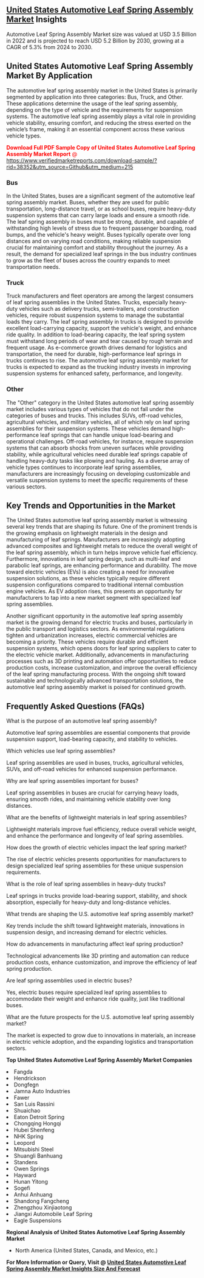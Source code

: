 <h2><a href="https://www.verifiedmarketreports.com/download-sample/?rid=38352&amp;utm_source=Github&amp;utm_medium=215" target="_blank">United States Automotive Leaf Spring Assembly Market</a> Insights</h2><p>Automotive Leaf Spring Assembly Market size was valued at USD 3.5 Billion in 2022 and is projected to reach USD 5.2 Billion by 2030, growing at a CAGR of 5.3% from 2024 to 2030.</p><p> <h2>United States Automotive Leaf Spring Assembly Market By Application</h2> <p>The automotive leaf spring assembly market in the United States is primarily segmented by application into three categories: Bus, Truck, and Other. These applications determine the usage of the leaf spring assembly, depending on the type of vehicle and the requirements for suspension systems. The automotive leaf spring assembly plays a vital role in providing vehicle stability, ensuring comfort, and reducing the stress exerted on the vehicle’s frame, making it an essential component across these various vehicle types. <p><span class=""><span style="color: #ff0000;"><strong>Download Full PDF Sample Copy of United States Automotive Leaf Spring Assembly Market Report</strong> @ </span><a href="https://www.verifiedmarketreports.com/download-sample/?rid=38352&amp;utm_source=Github&amp;utm_medium=215" target="_blank">https://www.verifiedmarketreports.com/download-sample/?rid=38352&amp;utm_source=Github&amp;utm_medium=215</a></span></p> <h3>Bus</h3> <p>In the United States, buses are a significant segment of the automotive leaf spring assembly market. Buses, whether they are used for public transportation, long-distance travel, or as school buses, require heavy-duty suspension systems that can carry large loads and ensure a smooth ride. The leaf spring assembly in buses must be strong, durable, and capable of withstanding high levels of stress due to frequent passenger boarding, road bumps, and the vehicle's heavy weight. Buses typically operate over long distances and on varying road conditions, making reliable suspension crucial for maintaining comfort and stability throughout the journey. As a result, the demand for specialized leaf springs in the bus industry continues to grow as the fleet of buses across the country expands to meet transportation needs. <h3>Truck</h3> <p>Truck manufacturers and fleet operators are among the largest consumers of leaf spring assemblies in the United States. Trucks, especially heavy-duty vehicles such as delivery trucks, semi-trailers, and construction vehicles, require robust suspension systems to manage the substantial loads they carry. The leaf spring assembly in trucks is designed to provide excellent load-carrying capacity, support the vehicle's weight, and enhance ride quality. In addition to load-bearing capacity, the leaf spring system must withstand long periods of wear and tear caused by rough terrain and frequent usage. As e-commerce growth drives demand for logistics and transportation, the need for durable, high-performance leaf springs in trucks continues to rise. The automotive leaf spring assembly market for trucks is expected to expand as the trucking industry invests in improving suspension systems for enhanced safety, performance, and longevity. <h3>Other</h3> <p>The "Other" category in the United States automotive leaf spring assembly market includes various types of vehicles that do not fall under the categories of buses and trucks. This includes SUVs, off-road vehicles, agricultural vehicles, and military vehicles, all of which rely on leaf spring assemblies for their suspension systems. These vehicles demand high-performance leaf springs that can handle unique load-bearing and operational challenges. Off-road vehicles, for instance, require suspension systems that can absorb shocks from uneven surfaces while providing stability, while agricultural vehicles need durable leaf springs capable of handling heavy-duty tasks like plowing and hauling. As a diverse array of vehicle types continues to incorporate leaf spring assemblies, manufacturers are increasingly focusing on developing customizable and versatile suspension systems to meet the specific requirements of these various sectors. <h2>Key Trends and Opportunities in the Market</h2> <p>The United States automotive leaf spring assembly market is witnessing several key trends that are shaping its future. One of the prominent trends is the growing emphasis on lightweight materials in the design and manufacturing of leaf springs. Manufacturers are increasingly adopting advanced composites and lightweight metals to reduce the overall weight of the leaf spring assembly, which in turn helps improve vehicle fuel efficiency. Furthermore, innovations in leaf spring design, such as multi-leaf and parabolic leaf springs, are enhancing performance and durability. The move toward electric vehicles (EVs) is also creating a need for innovative suspension solutions, as these vehicles typically require different suspension configurations compared to traditional internal combustion engine vehicles. As EV adoption rises, this presents an opportunity for manufacturers to tap into a new market segment with specialized leaf spring assemblies. <p>Another significant opportunity in the automotive leaf spring assembly market is the growing demand for electric trucks and buses, particularly in the public transport and logistics sectors. As environmental regulations tighten and urbanization increases, electric commercial vehicles are becoming a priority. These vehicles require durable and efficient suspension systems, which opens doors for leaf spring suppliers to cater to the electric vehicle market. Additionally, advancements in manufacturing processes such as 3D printing and automation offer opportunities to reduce production costs, increase customization, and improve the overall efficiency of the leaf spring manufacturing process. With the ongoing shift toward sustainable and technologically advanced transportation solutions, the automotive leaf spring assembly market is poised for continued growth. <h2>Frequently Asked Questions (FAQs)</h2> <p>What is the purpose of an automotive leaf spring assembly?</p> <p>Automotive leaf spring assemblies are essential components that provide suspension support, load-bearing capacity, and stability to vehicles.</p> <p>Which vehicles use leaf spring assemblies?</p> <p>Leaf spring assemblies are used in buses, trucks, agricultural vehicles, SUVs, and off-road vehicles for enhanced suspension performance.</p> <p>Why are leaf spring assemblies important for buses?</p> <p>Leaf spring assemblies in buses are crucial for carrying heavy loads, ensuring smooth rides, and maintaining vehicle stability over long distances.</p> <p>What are the benefits of lightweight materials in leaf spring assemblies?</p> <p>Lightweight materials improve fuel efficiency, reduce overall vehicle weight, and enhance the performance and longevity of leaf spring assemblies.</p> <p>How does the growth of electric vehicles impact the leaf spring market?</p> <p>The rise of electric vehicles presents opportunities for manufacturers to design specialized leaf spring assemblies for these unique suspension requirements.</p> <p>What is the role of leaf spring assemblies in heavy-duty trucks?</p> <p>Leaf springs in trucks provide load-bearing support, stability, and shock absorption, especially for heavy-duty and long-distance vehicles.</p> <p>What trends are shaping the U.S. automotive leaf spring assembly market?</p> <p>Key trends include the shift toward lightweight materials, innovations in suspension design, and increasing demand for electric vehicles.</p> <p>How do advancements in manufacturing affect leaf spring production?</p> <p>Technological advancements like 3D printing and automation can reduce production costs, enhance customization, and improve the efficiency of leaf spring production.</p> <p>Are leaf spring assemblies used in electric buses?</p> <p>Yes, electric buses require specialized leaf spring assemblies to accommodate their weight and enhance ride quality, just like traditional buses.</p> <p>What are the future prospects for the U.S. automotive leaf spring assembly market?</p> <p>The market is expected to grow due to innovations in materials, an increase in electric vehicle adoption, and the expanding logistics and transportation sectors.</p> </p><p><strong>Top United States Automotive Leaf Spring Assembly Market Companies</strong></p><div data-test-id=""><p><li>Fangda</li><li> Hendrickson</li><li> Dongfegn</li><li> Jamna Auto Industries</li><li> Fawer</li><li> San Luis Rassini</li><li> Shuaichao</li><li> Eaton Detroit Spring</li><li> Chongqing Hongqi</li><li> Hubei Shenfeng</li><li> NHK Spring</li><li> Leopord</li><li> Mitsubishi Steel</li><li> Shuangli Banhuang</li><li> Standens</li><li> Owen Springs</li><li> Hayward</li><li> Hunan Yitong</li><li> Sogefi</li><li> Anhui Anhuang</li><li> Shandong Fangcheng</li><li> Zhengzhou Xinjiaotong</li><li> Jiangxi Automobile Leaf Spring</li><li> Eagle Suspensions</li></p><div><strong>Regional Analysis of&nbsp;United States Automotive Leaf Spring Assembly Market</strong></div><ul><li dir="ltr"><p dir="ltr">North America&nbsp;(United States, Canada, and Mexico, etc.)</p></li></ul><p><strong>For More Information or Query, Visit @&nbsp;</strong><strong><a href="https://www.verifiedmarketreports.com/product/global-automotive-leaf-spring-assembly-market-2019-by-manufacturers-regions-type-and-application-forecast-to-2024/?utm_source=Github&amp;utm_medium=215" target="_blank">United States Automotive Leaf Spring Assembly Market Insights Size And Forecast</a></strong></p></div>

